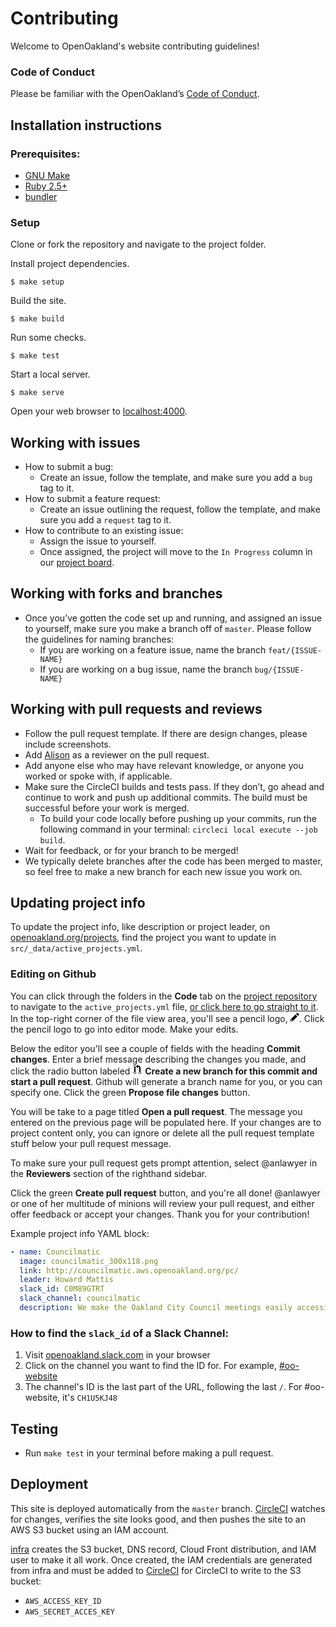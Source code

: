 # Contributing

Welcome to OpenOakland's website contributing guidelines!

### Code of Conduct

Please be familiar with the OpenOakland’s [Code of Conduct](https://github.com/openoakland/openoakland.org/blob/master/.github/code_of_conduct.md).

## Installation instructions

### Prerequisites:

- [GNU Make](https://www.gnu.org/software/make/)
- [Ruby 2.5+](https://www.ruby-lang.org/en/)
- [bundler](https://bundler.io/)

### Setup

Clone or fork the repository and navigate to the project folder.

Install project dependencies.

    $ make setup

Build the site.

    $ make build

Run some checks.

    $ make test

Start a local server.

    $ make serve

Open your web browser to [localhost:4000](http://localhost:4000/).

## Working with issues

- How to submit a bug:
  - Create an issue, follow the template, and make sure you add a `bug` tag to it.
- How to submit a feature request:
  - Create an issue outlining the request, follow the template, and make sure you add a `request` tag to it.
- How to contribute to an existing issue:
  - Assign the issue to yourself.
  - Once assigned, the project will move to the `In Progress` column in our [project board](https://github.com/openoakland/openoakland.org/projects).

## Working with forks and branches

- Once you’ve gotten the code set up and running, and assigned an issue to yourself, make sure you make a branch off of `master`. Please follow the guidelines for naming branches:
  - If you are working on a feature issue, name the branch `feat/{ISSUE-NAME}`
  - If you are working on a bug issue, name the branch `bug/{ISSUE-NAME}`

## Working with pull requests and reviews

- Follow the pull request template. If there are design changes, please include screenshots.
- Add [Alison](https://github.com/anlawyer) as a reviewer on the pull request.
- Add anyone else who may have relevant knowledge, or anyone you worked or spoke with, if applicable.
- Make sure the CircleCI builds and tests pass. If they don’t, go ahead and continue to work and push up additional commits. The build must be successful before your work is merged.
  - To build your code locally before pushing up your commits, run the following command in your terminal: `circleci local execute --job build`.
- Wait for feedback, or for your branch to be merged!
- We typically delete branches after the code has been merged to master, so feel free to make a new branch for each new issue you work on.

## Updating project info
To update the project info, like description or project leader, on [openoakland.org/projects](openoakland.org/projects), find the project you want to update in `src/_data/active_projects.yml`.

### Editing on Github
You can click through the folders in the **Code** tab on the [project repository](https://github.com/openoakland/openoakland.org) to navigate to the `active_projects.yml` file, [or click here to go straight to it](https://github.com/openoakland/openoakland.org/blob/master/src/_data/active_projects.yml). In the top-right corner of the file view area, you'll see a pencil logo, <svg class="octicon octicon-pencil" viewBox="0 0 14 16" version="1.1" width="14" height="16" aria-hidden="true"><path fill-rule="evenodd" d="M0 12v3h3l8-8-3-3-8 8zm3 2H1v-2h1v1h1v1zm10.3-9.3L12 6 9 3l1.3-1.3a.996.996 0 0 1 1.41 0l1.59 1.59c.39.39.39 1.02 0 1.41z"></path></svg>. Click the pencil logo to go into editor mode. Make your edits.

Below the editor you'll see a couple of fields with the heading **Commit changes**. Enter a brief message describing the changes you made, and click the radio button labeled <svg class="octicon octicon-git-pull-request text-gray mr-1 text-center" height="16" width="16" viewBox="0 0 12 16" version="1.1" aria-hidden="true"><path fill-rule="evenodd" d="M11 11.28V5c-.03-.78-.34-1.47-.94-2.06C9.46 2.35 8.78 2.03 8 2H7V0L4 3l3 3V4h1c.27.02.48.11.69.31.21.2.3.42.31.69v6.28A1.993 1.993 0 0 0 10 15a1.993 1.993 0 0 0 1-3.72zm-1 2.92c-.66 0-1.2-.55-1.2-1.2 0-.65.55-1.2 1.2-1.2.65 0 1.2.55 1.2 1.2 0 .65-.55 1.2-1.2 1.2zM4 3c0-1.11-.89-2-2-2a1.993 1.993 0 0 0-1 3.72v6.56A1.993 1.993 0 0 0 2 15a1.993 1.993 0 0 0 1-3.72V4.72c.59-.34 1-.98 1-1.72zm-.8 10c0 .66-.55 1.2-1.2 1.2-.65 0-1.2-.55-1.2-1.2 0-.65.55-1.2 1.2-1.2.65 0 1.2.55 1.2 1.2zM2 4.2C1.34 4.2.8 3.65.8 3c0-.65.55-1.2 1.2-1.2.65 0 1.2.55 1.2 1.2 0 .65-.55 1.2-1.2 1.2z"></path></svg> **Create a new branch for this commit and start a pull request**. Github will generate a branch name for you, or you can specify one. Click the green **Propose file changes** button.

You will be take to a page titled **Open a pull request**. The message you entered on the previous page will be populated here. If your changes are to project content only, you can ignore or delete all the pull request template stuff below your pull request message.

To make sure your pull request gets prompt attention, select @anlawyer in the **Reviewers** section of the righthand sidebar.

Click the green **Create pull request** button, and you're all done! @anlawyer or one of her multitude of minions will review your pull request, and either offer feedback or accept your changes. Thank you for your contribution!

Example project info YAML block:
```yaml
- name: Councilmatic
  image: councilmatic_300x118.png
  link: http://councilmatic.aws.openoakland.org/pc/
  leader: Howard Mattis
  slack_id: C0M89GTRT
  slack_channel: councilmatic
  description: We make the Oakland City Council meetings easily accessible to the citizens of Oakland. Using our site citizens can learn when are the upcoming city council meetings, view the agenda, put the meeting on your calendar, and send an electronic comment to the Council. Plus you can see videos of past meetings.
```

### How to find the `slack_id` of a Slack Channel:

1. Visit [openoakland.slack.com](openoakland.slack.com) in your browser
2. Click on the channel you want to find the ID for. For example, [#oo-website](https://app.slack.com/client/T02FEGG84/CH1U5KJ48)
3. The channel's ID is the last part of the URL, following the last `/`. For #oo-website, it's `CH1U5KJ48`

## Testing

- Run `make test` in your terminal before making a pull request.

## Deployment

This site is deployed automatically from the `master` branch. [CircleCI](https://circleci.com) watches for changes, verifies the site looks good, and then pushes the site to an AWS S3 bucket using an IAM account.

[infra](https://github.com/openoakland/infra) creates the S3 bucket, DNS record, Cloud Front distribution, and IAM user to make it all work. Once created, the IAM credentials are generated from infra and must be added to
[CircleCI](https://circleci.com/gh/openoakland/openoakland.org/edit#env-vars) for CircleCI to write to the S3 bucket:

- `AWS_ACCESS_KEY_ID`
- `AWS_SECRET_ACCES_KEY`
